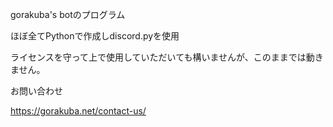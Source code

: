 gorakuba's botのプログラム

ほぼ全てPythonで作成しdiscord.pyを使用

ライセンスを守って上で使用していただいても構いませんが、このままでは動きません。

お問い合わせ

https://gorakuba.net/contact-us/
